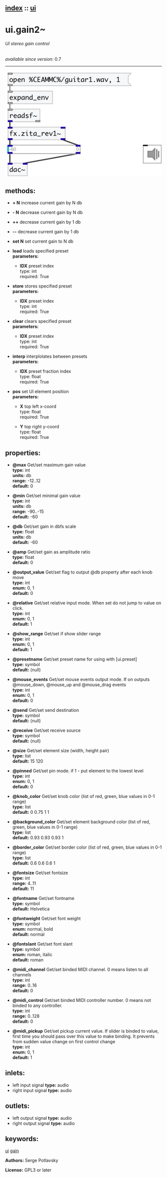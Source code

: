 [index](index.html) :: [ui](category_ui.html)
---

# ui.gain2~

###### UI stereo gain control

*available since version:* 0.7

---




[![example](../examples/img/ui.gain2~.jpg)](../examples/pd/ui.gain2~.pd)





## methods:

* **+ N**
increase current gain by N db<br>

* **- N**
decrease current gain by N db<br>

* **++**
decrease current gain by 1 db<br>

* **--**
decrease current gain by 1 db<br>

* **set N**
set current gain to N db<br>

* **load**
loads specified preset<br>
  __parameters:__
  - **IDX** preset index<br>
    type: int <br>
    required: True <br>

* **store**
stores specified preset<br>
  __parameters:__
  - **IDX** preset index<br>
    type: int <br>
    required: True <br>

* **clear**
clears specified preset<br>
  __parameters:__
  - **IDX** preset index<br>
    type: int <br>
    required: True <br>

* **interp**
interplolates between presets<br>
  __parameters:__
  - **IDX** preset fraction index<br>
    type: float <br>
    required: True <br>

* **pos**
set UI element position<br>
  __parameters:__
  - **X** top left x-coord<br>
    type: float <br>
    required: True <br>

  - **Y** top right y-coord<br>
    type: float <br>
    required: True <br>




## properties:

* **@max** 
Get/set maximum gain value<br>
__type:__ int<br>
__units:__ db<br>
__range:__ -12..12<br>
__default:__ 0<br>

* **@min** 
Get/set minimal gain value<br>
__type:__ int<br>
__units:__ db<br>
__range:__ -90..-15<br>
__default:__ -60<br>

* **@db** 
Get/set gain in dbfs scale<br>
__type:__ float<br>
__units:__ db<br>
__default:__ -60<br>

* **@amp** 
Get/set gain as amplitude ratio<br>
__type:__ float<br>
__default:__ 0<br>

* **@output_value** 
Get/set flag to output @db property after each knob move<br>
__type:__ int<br>
__enum:__ 0, 1<br>
__default:__ 0<br>

* **@relative** 
Get/set relative input mode. When set do not jump to value on click.<br>
__type:__ int<br>
__enum:__ 0, 1<br>
__default:__ 1<br>

* **@show_range** 
Get/set if show slider range<br>
__type:__ int<br>
__enum:__ 0, 1<br>
__default:__ 1<br>

* **@presetname** 
Get/set preset name for using with [ui.preset]<br>
__type:__ symbol<br>
__default:__ (null)<br>

* **@mouse_events** 
Get/set mouse events output mode. If on outputs @mouse_down, @mouse_up and @mouse_drag
events<br>
__type:__ int<br>
__enum:__ 0, 1<br>
__default:__ 0<br>

* **@send** 
Get/set send destination<br>
__type:__ symbol<br>
__default:__ (null)<br>

* **@receive** 
Get/set receive source<br>
__type:__ symbol<br>
__default:__ (null)<br>

* **@size** 
Get/set element size (width, height pair)<br>
__type:__ list<br>
__default:__ 15 120<br>

* **@pinned** 
Get/set pin mode. if 1 - put element to the lowest level<br>
__type:__ int<br>
__enum:__ 0, 1<br>
__default:__ 0<br>

* **@knob_color** 
Get/set knob color (list of red, green, blue values in 0-1 range)<br>
__type:__ list<br>
__default:__ 0 0.75 1 1<br>

* **@background_color** 
Get/set element background color (list of red, green, blue values in 0-1 range)<br>
__type:__ list<br>
__default:__ 0.93 0.93 0.93 1<br>

* **@border_color** 
Get/set border color (list of red, green, blue values in 0-1 range)<br>
__type:__ list<br>
__default:__ 0.6 0.6 0.6 1<br>

* **@fontsize** 
Get/set fontsize<br>
__type:__ int<br>
__range:__ 4..11<br>
__default:__ 11<br>

* **@fontname** 
Get/set fontname<br>
__type:__ symbol<br>
__default:__ Helvetica<br>

* **@fontweight** 
Get/set font weight<br>
__type:__ symbol<br>
__enum:__ normal, bold<br>
__default:__ normal<br>

* **@fontslant** 
Get/set font slant<br>
__type:__ symbol<br>
__enum:__ roman, italic<br>
__default:__ roman<br>

* **@midi_channel** 
Get/set binded MIDI channel. 0 means listen to all channels<br>
__type:__ int<br>
__range:__ 0..16<br>
__default:__ 0<br>

* **@midi_control** 
Get/set binded MIDI controller number. 0 means not binded to any controller.<br>
__type:__ int<br>
__range:__ 0..128<br>
__default:__ 0<br>

* **@midi_pickup** 
Get/set pickup current value. If slider is binded to value, first time you should pass
over this value to make binding. It prevents from sudden value change on first
control change<br>
__type:__ int<br>
__enum:__ 0, 1<br>
__default:__ 1<br>



## inlets:

* left input signal 
__type:__ audio<br>
* right input signal 
__type:__ audio<br>



## outlets:

* left output signal
__type:__ audio<br>
* right output signal
__type:__ audio<br>



## keywords:

[ui](keywords/ui.html)
[gain](keywords/gain.html)






**Authors:** Serge Potlavsky




**License:** GPL3 or later





